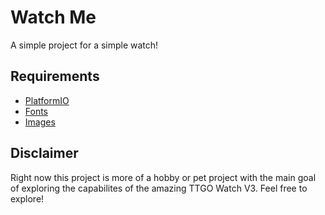 # Watch Me

A simple project for a simple watch!

## Requirements

- [PlatformIO](https://platformio.org/)
- [Fonts](src/assets/fonts/README.md)
- [Images](src/assets/fonts/README.md)

## Disclaimer

Right now this project is more of a hobby or pet project with the main goal of
exploring the capabilites of the amazing TTGO Watch V3. Feel free to explore!
